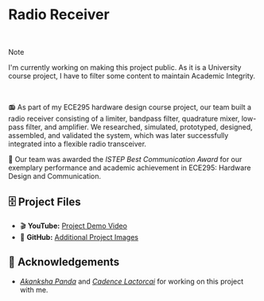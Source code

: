 # Radio Receiver

<br>

> [!NOTE]
> I'm currently working on making this project public. As it is a University course project, I have to filter some content to maintain Academic Integrity. 

<br>

📻 As part of my ECE295 hardware design course project, our team built a radio receiver consisting of a limiter, bandpass filter, quadrature mixer, low-pass filter, and amplifier. We researched, simulated, prototyped, designed, assembled, and validated the system, which was later successfully integrated into a flexible radio transceiver.

🌟 Our team was awarded the _ISTEP Best Communication Award_ for our exemplary performance and academic achievement in ECE295: Hardware Design and Communication.

## 🗄️ Project Files
<!-- - 🪄 **Altium Designer:** [Radio Receiver]() -->
<!-- - 📑 **Google Doc:** [Project Documentation]() -->

- 🎬 **YouTube:** [Project Demo Video](https://www.youtube.com/watch?v=JGLR_uTyv3c)
- 🌁 **GitHub:** [Additional Project Images](https://github.com/thejoonho/radio-receiver/tree/main/images)

## 💐 Acknowledgements

- *[Akanksha Panda](https://www.linkedin.com/in/akanksha-panda0/)* and *[Cadence Lactorcai](https://www.linkedin.com/in/cadence-latorcai/)* for working on this project with me. 

